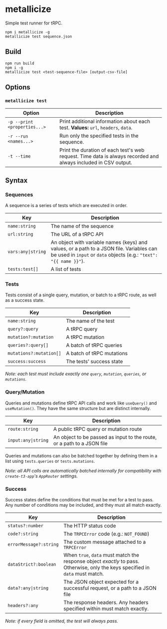 # metallicize

Simple test runner for tRPC.

```
npm i metallicize -g
metallicize test sequence.json
```

## Build
```
npm run build
npm i -g
metallicize test <test-sequence-file> [output-csv-file]
```

## Options
### `metallicize test`
|Option|Description|
|---|---
|`-p --print <properties...>`|Print additional information about each test. **Values:** `url`, `headers`, `data`.
|`-r --run <names...>`|Run only the specified tests in the sequence.
|`-t --time`|Print the duration of each test's web request. Time data is always recorded and always included in CSV output.

## Syntax
### Sequences
A sequence is a series of tests which are executed in order.

|Key|Description|
|---|---
|`name:string`|The name of the sequence
|`url:string`|The URL of a tRPC API
|`vars:any\|string`|An object with variable names (keys) and values, or a path to a JSON file. Variables can be used in `input` or `data` objects (e.g.: `"text": "{{ name }}"`).
|`tests:test[]`|A list of tests

### Tests
Tests consist of a single query, mutation, or batch to a tRPC route, as well as a success state.

|Key|Description|
|---|---
|`name:string`|The name of the test
|`query?:query`|A tRPC query
|`mutation?:mutation`|A tRPC mutation
|`queries?:query[]`|A batch of tRPC queries
|`mutations?:mutation[]`|A batch of tRPC mutations
|`success:success`|The tests' success state

*Note: each test must include exactly one `query`, `mutation`, `queries`, or `mutations`.*

### Query/Mutation
Queries and mutations define tRPC API calls and work like `useQuery()` and `useMutation()`. They have the same structure but are distinct internally.

|Key|Description|
|---|---
|`route:string`|A public tRPC query or mutation route
|`input:any\|string`|An object to be passed as input to the route, or a path to a JSON file

Queries and mutations can also be batched together by defining them in a list using `tests.queries` or `tests.mutations`.

*Note: all API calls are automatically batched internally for compatibility with `create-t3-app`'s `AppRouter` settings.*

### Success
Success states define the conditions that must be met for a test to pass. Any number of conditions may be included, and they must all match exactly.

|Key|Description|
|---|---
`status?:number`|The HTTP status code
`code?:string`|The `TRPCError` code (e.g.: `NOT_FOUND`)
`errorMessage?:string`|The custom message attached to a `TRPCError`
`dataStrict?:boolean`|When `true`, `data` must match the response object *exactly* to pass. Otherwise, only the keys specified in `data` must match.
`data?:any\|string`|The JSON object expected for a successful request, or a path to a JSON file
`headers?:any`|The response headers. Any headers specified within must match exactly.

*Note: if every field is omitted, the test will always pass.*